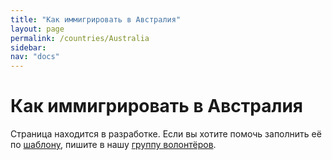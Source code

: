 ```yaml
---
title: "Как иммигрировать в Австралия"
layout: page
permalink: /countries/Australia
sidebar:
nav: "docs"
---
```


# Как иммигрировать в Австралия

Страница находится в разработке. Если вы хотите помочь заполнить её по [шаблону](/template), пишите в нашу [группу волонтёров](https://t.me/+FHi3FnJaoWJkMDAx).
